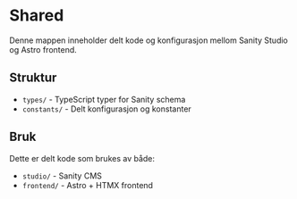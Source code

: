 # Shared

Denne mappen inneholder delt kode og konfigurasjon mellom Sanity Studio og Astro frontend.

## Struktur

- `types/` - TypeScript typer for Sanity schema
- `constants/` - Delt konfigurasjon og konstanter

## Bruk

Dette er delt kode som brukes av både:

- `studio/` - Sanity CMS
- `frontend/` - Astro + HTMX frontend
